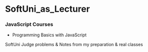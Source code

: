 # SoftUni_as_Lecturer

### JavaScript Courses

- Programming Basics with JavaScript

SoftUni Judge problems &amp; Notes from my preparation &amp; real classes

